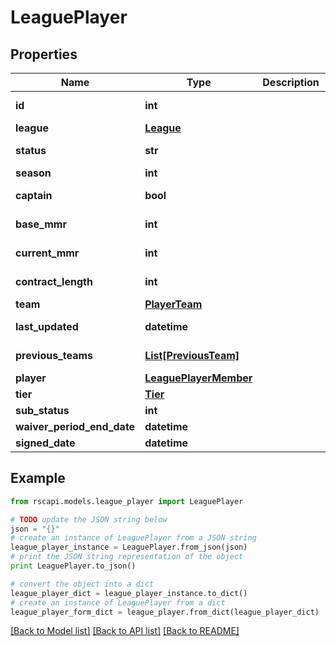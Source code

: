 # LeaguePlayer


## Properties
Name | Type | Description | Notes
------------ | ------------- | ------------- | -------------
**id** | **int** |  | [optional] [readonly] 
**league** | [**League**](League.md) |  | 
**status** | **str** |  | [optional] [readonly] 
**season** | **int** |  | 
**captain** | **bool** |  | [optional] [readonly] 
**base_mmr** | **int** |  | [optional] [readonly] 
**current_mmr** | **int** |  | [optional] [readonly] 
**contract_length** | **int** |  | [optional] [readonly] 
**team** | [**PlayerTeam**](PlayerTeam.md) |  | 
**last_updated** | **datetime** |  | [optional] [readonly] 
**previous_teams** | [**List[PreviousTeam]**](PreviousTeam.md) |  | [optional] [readonly] 
**player** | [**LeaguePlayerMember**](LeaguePlayerMember.md) |  | 
**tier** | [**Tier**](Tier.md) |  | 
**sub_status** | **int** |  | 
**waiver_period_end_date** | **datetime** |  | 
**signed_date** | **datetime** |  | 

## Example

```python
from rscapi.models.league_player import LeaguePlayer

# TODO update the JSON string below
json = "{}"
# create an instance of LeaguePlayer from a JSON string
league_player_instance = LeaguePlayer.from_json(json)
# print the JSON string representation of the object
print LeaguePlayer.to_json()

# convert the object into a dict
league_player_dict = league_player_instance.to_dict()
# create an instance of LeaguePlayer from a dict
league_player_form_dict = league_player.from_dict(league_player_dict)
```
[[Back to Model list]](../README.md#documentation-for-models) [[Back to API list]](../README.md#documentation-for-api-endpoints) [[Back to README]](../README.md)


